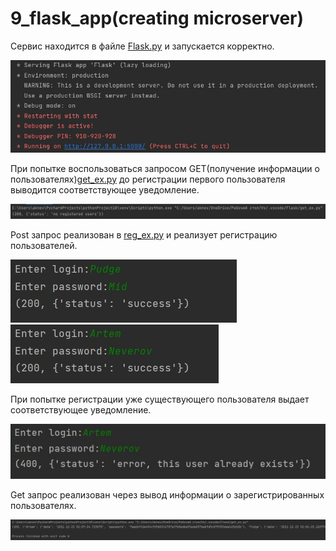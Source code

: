 # 9_flask_app(creating microserver)

Сервис находится в файле [Flask.py](Flask.py) и запускается корректно.

![](./Screenshots/outcome.jpg)

При попытке воспользоваться запросом GET(получение информации о пользователях)[get_ex.py](get_ex.py) до регистрации первого пользователя выводится соответствующее уведомление.

![](./Screenshots/CheckBeforeReg.jpg)

Post запрос реализован в [reg_ex.py](reg_ex.py) и реализует регистрацию пользователей.

![](./Screenshots/SuccessReg1.jpg)
![](./Screenshots/SuccessReg2.jpg)

При попытке регистрации уже существующего пользователя выдает соответствующее уведомление.

![](./Screenshots/SameNameReg.jpg)

Get запрос реализован через вывод информации о зарегистрированных пользователях.

![](./Screenshots/GetResults.jpg)
